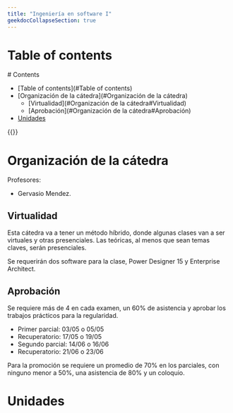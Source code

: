 ```yaml
---
title: "Ingeniería en software I"
geekdocCollapseSection: true
---
```


# Table of contents
<div class='hidden'>
# Contents

- [Table of contents](#Table of contents)
- [Organización de la cátedra](#Organización de la cátedra)
  - [Virtualidad](#Organización de la cátedra#Virtualidad)
  - [Aprobación](#Organización de la cátedra#Aprobación)
- [Unidades](#Unidades)

</div>
{{<toc>}}

# Organización de la cátedra

Profesores:

- Gervasio Mendez.

## Virtualidad

Esta cátedra va a tener un método híbrido, donde algunas clases van a ser
virtuales y otras presenciales. Las teóricas, al menos que sean temas claves,
serán presenciales.

Se requerirán dos software para la clase, Power Designer 15 y Enterprise
Architect.

## Aprobación

Se requiere más de 4 en cada examen, un 60% de asistencia y aprobar los
trabajos prácticos para la regularidad.

- Primer parcial: 03/05 o 05/05
- Recuperatorio: 17/05 o 19/05
- Segundo parcial: 14/06 o 16/06
- Recuperatorio: 21/06 o 23/06

Para la promoción se requiere un promedio de 70% en los parciales, con ninguno
menor a 50%, una asistencia de 80% y un coloquio.

# Unidades
